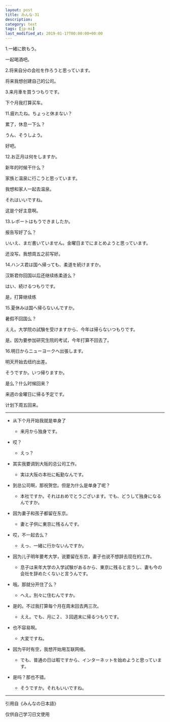 ```yaml
---
layout: post
title: みんな-31
description:
category: text
tags: [jp-mi]
last_modified_at: 2019-01-17T00:00:00+00:00
---
```


1.一緒に飲もう。

一起喝酒吧。

2.将来自分の会社を作ろうと思っています。

将来我想创建自己的公司。

3.来月車を買うつもりです。

下个月我打算买车。

11.疲れたね。ちょっと休まない？

累了，休息一下么？

うん、そうしよう。

好吧。

12.お正月は何をしますか。

新年的时候干什么？

家族と温泉に行こうと思っています。

我想和家人一起去温泉。

それはいいですね。

这是个好主意啊。

13.レポートはもうできましたか。

报告写好了么？

いいえ、まだ書いていません。金曜日までにまとめようと思っています。

还没写。我想周五之前写好。

14.ハンス君は国へ帰っても、柔道を続けますか。

汉斯君你回国以后还继续练柔道么？

はい、続けるつもりです。

是，打算继续练

15.夏休みは国へ帰らないんですか。

暑假不回国么？

ええ。大学院の試験を受けますから、今年は帰らないつもりです。

是。因为要参加研究生院的考试，今年打算不回去了。

16.明日からニューヨークへ出張します。

明天开始去纽约出差。

そうですか。いつ帰りますか。

是么？什么时候回来？

来週の金曜日に帰る予定です。

计划下周五回来。

<hr>

- 从下个月开始我就是单身了

    - 来月から独身です。


- 哎？

    - えっ？


- 其实我要调到大阪的总公司工作。

    - 実は大阪の本社に転勤なんです。


- 到总公司啊，那祝贺您。但是为什么是单身了呢？

    - 本社ですか。それはおめでとうございます。でも、どうして独身になるんですか。


- 因为妻子和孩子都留在东京。

    - 妻と子供に東京に残るんです。


- 哎，不一起去么？

    - えっ、一緒に行かないんですか。


- 因为儿子明年要考大学，说要留在东京，妻子也说不想辞去现在的工作。

    - 息子は来年大学の入学試験があるから、東京に残ると言うし、妻も今の会社を辞めたくないと言うんです。


- 哦。那就分开住了么？

    - へえ。別々に住むんですか。


- 是的。不过我打算每个月在周末回去两三次。

    - ええ。でも、月に２、３回週末に帰るつもりです。


- 也不容易啊。

    - 大変ですね。


- 因为平时有空，我想开始用互联网络。

    - でも、普通の日は暇ですから、インターネットを始めようと思っています。


- 是吗？那也不错。

    - そうですか。それもいいですね。

<hr>

引用自《みんなの日本語》

仅供自己学习日文使用
